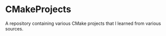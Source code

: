 # CMakeProjects
A repository containing various CMake projects that I learned from various sources.
